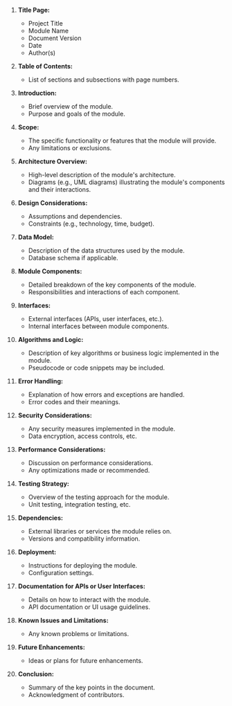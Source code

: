 
1. **Title Page:**
   - Project Title
   - Module Name
   - Document Version
   - Date
   - Author(s)

2. **Table of Contents:**
   - List of sections and subsections with page numbers.

3. **Introduction:**
   - Brief overview of the module.
   - Purpose and goals of the module.

4. **Scope:**
   - The specific functionality or features that the module will provide.
   - Any limitations or exclusions.

5. **Architecture Overview:**
   - High-level description of the module's architecture.
   - Diagrams (e.g., UML diagrams) illustrating the module's components and their interactions.

6. **Design Considerations:**
   - Assumptions and dependencies.
   - Constraints (e.g., technology, time, budget).

7. **Data Model:**
   - Description of the data structures used by the module.
   - Database schema if applicable.

8. **Module Components:**
   - Detailed breakdown of the key components of the module.
   - Responsibilities and interactions of each component.

9. **Interfaces:**
   - External interfaces (APIs, user interfaces, etc.).
   - Internal interfaces between module components.

10. **Algorithms and Logic:**
    - Description of key algorithms or business logic implemented in the module.
    - Pseudocode or code snippets may be included.

11. **Error Handling:**
    - Explanation of how errors and exceptions are handled.
    - Error codes and their meanings.

12. **Security Considerations:**
    - Any security measures implemented in the module.
    - Data encryption, access controls, etc.

13. **Performance Considerations:**
    - Discussion on performance considerations.
    - Any optimizations made or recommended.

14. **Testing Strategy:**
    - Overview of the testing approach for the module.
    - Unit testing, integration testing, etc.

15. **Dependencies:**
    - External libraries or services the module relies on.
    - Versions and compatibility information.

16. **Deployment:**
    - Instructions for deploying the module.
    - Configuration settings.

17. **Documentation for APIs or User Interfaces:**
    - Details on how to interact with the module.
    - API documentation or UI usage guidelines.

18. **Known Issues and Limitations:**
    - Any known problems or limitations.

19. **Future Enhancements:**
    - Ideas or plans for future enhancements.

20. **Conclusion:**
    - Summary of the key points in the document.
    - Acknowledgment of contributors.
